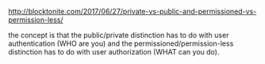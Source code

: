 http://blocktonite.com/2017/06/27/private-vs-public-and-permissioned-vs-permission-less/

the concept is that the public/private distinction has to do with user authentication \(WHO are you\) and the permissioned/permission-less distinction has to do with user authorization \(WHAT can you do\). 

